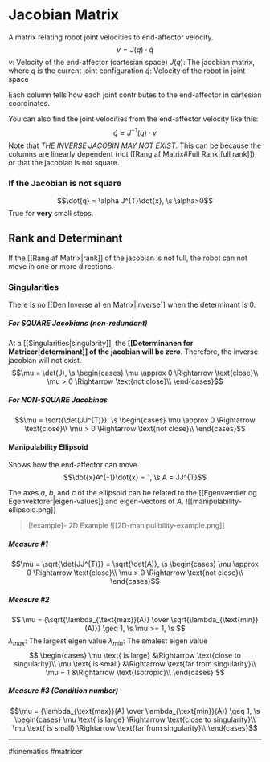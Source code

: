 # Jacobian Matrix
A matrix relating robot joint velocities to end-affector velocity.
$$v = J(q) \cdot \dot{q}$$
$v$: Velocity of the end-affector (cartesian space)
$J(q)$: The jacobian matrix, where $q$ is the current joint configuration
$\dot{q}$: Velocity of the robot in joint space

Each column tells how each joint contributes to the end-affector in cartesian coordinates.

You can also find the joint velocities from the end-affector velocity like this:
$$\dot{q} = J^{-1}(q) \cdot v$$
Note that *THE INVERSE JACOBIN MAY NOT EXIST*. This can be because the columns are linearly dependent (not [[Rang af Matrix#Full Rank|full rank]]), or that the jacobian is not square.

### If the Jacobian is not square
$$\dot{q} = \alpha J^{T}\dot{x}, \s \alpha>0$$
True for **very** small steps.

## Rank and Determinant
If the [[Rang af Matrix|rank]] of the jacobian is not full, the robot can not move in one or more directions.

### Singularities
There is no [[Den Inverse af en Matrix|inverse]] when the determinant is $0$.

##### For SQUARE Jacobians (non-redundant)
At a [[Singularities|singularity]], the **[[Determinanen for Matricer|determinant]] of the jacobian will be *zero***. Therefore, the inverse jacobian will not exist.
$$\mu = \det(J), \s 
\begin{cases} 
\mu \approx 0 \Rightarrow \text{close}\\
\mu > 0 \Rightarrow \text{not close}\\
\end{cases}$$

##### For NON-SQUARE Jacobinas
$$\mu = \sqrt{\det(JJ^{T)}}, \s 
\begin{cases} 
\mu \approx 0 \Rightarrow \text{close}\\
\mu > 0 \Rightarrow \text{not close}\\
\end{cases}$$

#### Manipulability Ellipsoid
Shows how the end-affector can move.
$$\dot{x}A^{-1}\dot{x} = 1, \s A = JJ^{T}$$

The axes $a$, $b$, and $c$ of the ellipsoid can be related to the [[Egenværdier og Egenvektorer|eigen-values]] and eigen-vectors of $A$.
![[manipulability-ellipsoid.png]]

>[!example]- 2D Example
>![[2D-manipulibility-example.png]]

##### Measure #1
$$\mu = \sqrt{\det(JJ^{T)}} = \sqrt{\det(A)}, \s 
\begin{cases} 
\mu \approx 0 \Rightarrow \text{close}\\
\mu > 0 \Rightarrow \text{not close}\\
\end{cases}$$

##### Measure #2
$$
\mu = {\sqrt{\lambda_{\text{max}}(A)} \over \sqrt{\lambda_{\text{min}}(A)}} \geq 1, \s \mu >= 1, \s
$$
$\lambda_{max}$: The largest eigen value
$\lambda_{min}$: The smalest eigen value
$$
\begin{cases} 
\mu \text{ is large} &\Rightarrow \text{close to singularity}\\
\mu \text{ is small} &\Rightarrow \text{far from singularity}\\
\mu = 1 &\Rightarrow \text{Isotropic}\\
\end{cases}
$$

##### Measure #3 (Condition number)
$$\mu = {\lambda_{\text{max}}(A) \over \lambda_{\text{min}}(A)} \geq 1, \s 
\begin{cases} 
\mu \text{ is large} \Rightarrow \text{close to singularity}\\
\mu \text{ is small} \Rightarrow \text{far from singularity}\\
\end{cases}$$

---
#kinematics #matricer
